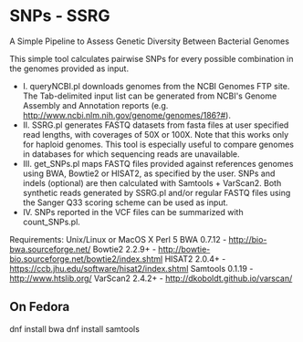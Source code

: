 # SNPs - SSRG
A Simple Pipeline to Assess Genetic Diversity Between Bacterial Genomes

This simple tool calculates pairwise SNPs for every possible combination in the genomes provided as input.

- I. queryNCBI.pl downloads genomes from the NCBI Genomes FTP site. The Tab-delimited input list can be generated from NCBI's Genome Assembly and Annotation reports (e.g. http://www.ncbi.nlm.nih.gov/genome/genomes/186?#).
-	II. SSRG.pl generates FASTQ datasets from fasta files at user specified read lengths, with coverages of 50X or 100X. Note that this works only for haploid genomes. This tool is especially useful to compare genomes in databases for which sequencing reads are unavailable.
-	III. get_SNPs.pl maps FASTQ files provided against references genomes using BWA, Bowtie2 or HISAT2, as specified by the user. SNPs and indels (optional) are then calculated with Samtools + VarScan2. Both synthetic reads generated by SSRG.pl and/or regular FASTQ files using the Sanger Q33 scoring scheme can be used as input.
-	IV. SNPs reported in the VCF files can be summarized with count_SNPs.pl.

Requirements:
Unix/Linux or MacOS X
Perl 5
BWA 0.7.12 - http://bio-bwa.sourceforge.net/
Bowtie2 2.2.9+ - http://bowtie-bio.sourceforge.net/bowtie2/index.shtml
HISAT2 2.0.4+ - https://ccb.jhu.edu/software/hisat2/index.shtml
Samtools 0.1.19 - http://www.htslib.org/
VarScan2 2.4.2+ - http://dkoboldt.github.io/varscan/

## On Fedora
dnf install bwa
dnf install samtools
